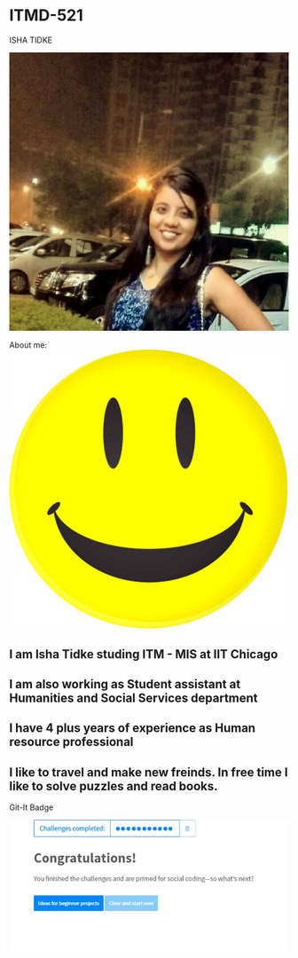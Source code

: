 # ITMD-521
ISHA TIDKE 

![alt text](https://github.com/ishatidke/ITMD-521/blob/master/Images/Isha_New.jpg "Hi,I am Isha")

About me: 
![alt text](https://github.com/ishatidke/ITMD-521/blob/master/Images/Smile.jpg "Smile and keep smiling!!")
## I am Isha Tidke studing ITM - MIS at IIT Chicago 
## I am also working as Student assistant at Humanities and Social Services department
## I have 4 plus years of experience as Human resource professional
## I like to travel and make new freinds. In free time I like to solve puzzles and read books.

Git-It Badge

![alt text](https://github.com/ishatidke/ITMD-521/blob/master/Images/Badge.JPG "This is my Git-It Badge")
